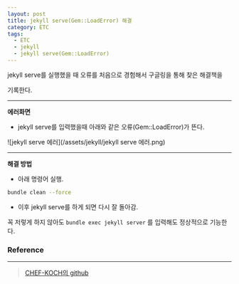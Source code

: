 ```yaml
---
layout: post
title: jekyll serve(Gem::LoadError) 해결
category: ETC
tags:
  - ETC
  - jekyll
  - jekyll serve(Gem::LoadError)
---
```




jekyll serve를 실행했을 때 오류를 처음으로 경험해서 구글링을 통해 찾은 해결책을

기록한다.

---



**에러화면**

- jekyll serve를 입력했을때 아래와 같은 오류(Gem::LoadError)가 뜬다.

![jekyll serve 에러](/assets/jekyll/jekyll serve 에러.png)

---



**해결 방법**

- 아래 명령어 실행.

```bash
bundle clean --force
```

- 이후 jekyll serve를 하게 되면 다시 잘 돌아감.



꼭 저렇게 하지 않아도 ```bundle exec jekyll server``` 를 입력해도 정상적으로 기능한다.



### Reference

---

> [CHEF-KOCH의 github](https://github.com/CHEF-KOCH/CHEF-KOCH.github.io)